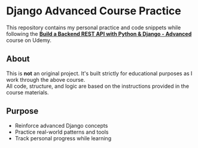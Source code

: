 # Django Advanced Course Practice

This repository contains my personal practice and code snippets while following the **[Build a Backend REST API with Python & Django - Advanced](https://www.udemy.com/course/django-python-advanced/)** course on Udemy.

## About

This is **not** an original project. It's built strictly for educational purposes as I work through the above course.  
All code, structure, and logic are based on the instructions provided in the course materials.

## Purpose

- Reinforce advanced Django concepts
- Practice real-world patterns and tools
- Track personal progress while learning

